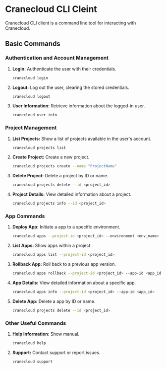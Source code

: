 # Cranecloud CLI Cleint

Cranecloud CLI client is a command line tool for interacting with Cranecloud.

## Basic Commands

### Authentication and Account Management

1. **Login:** Authenticate the user with their credentials.

   ```bash
   cranecloud login
   ```

2. **Logout:** Log out the user, clearing the stored credentials.

   ```bash
   cranecloud logout
   ```

3. **User Information:** Retrieve information about the logged-in user.

   ```bash
   cranecloud user info
   ```

### Project Management

1. **List Projects:** Show a list of projects available in the user's account.

   ```bash
   cranecloud projects list
   ```

2. **Create Project:** Create a new project.

   ```bash
   cranecloud projects create --name "ProjectName"
   ```

3. **Delete Project:** Delete a project by ID or name.

   ```bash
   cranecloud projects delete --id <project_id>
   ```

4. **Project Details:** View detailed information about a project.

   ```bash
   cranecloud projects info --id <project_id>
   ```

### App Commands

1. **Deploy App:** Initiate a app to a specific environment.

   ```bash
   cranecloud apps --project-id <project_id> --environment <env_name>
   ```

2. **List Apps:** Show apps within a project.

   ```bash
   cranecloud apps list --project-id <project_id>
   ```

3. **Rollback App:** Roll back to a previous app version.

   ```bash
   cranecloud apps rollback --project-id <project_id> --app-id <app_id>
   ```

4. **App Details:** View detailed information about a specific app.

   ```bash
   cranecloud apps info --project-id <project_id> --app-id <app_id>
   ```

5. **Delete App:** Delete a app by ID or name.

   ```bash
   cranecloud projects delete --id <project_id>
   ```

### Other Useful Commands

1. **Help Information:** Show manual.

   ```bash
   cranecloud help
   ```

2. **Support:** Contact support or report issues.

   ```bash
   cranecloud support
   ```
